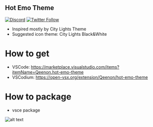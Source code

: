 ## Hot Emo Theme

[![Discord](https://img.shields.io/discord/611822838831251466?label=Discord&color=pink)](https://discord.gg/GdzjVvD)
[![Twitter Follow](https://img.shields.io/twitter/follow/Qeenon.svg?style=social)](https://twitter.com/Qeenon)

 - Inspired mostly by City Lights Theme
 - Suggested icon theme: City Lights Black&White

# How to get

 - VSCode: https://marketplace.visualstudio.com/items?itemName=Qeenon.hot-emo-theme
 - VSCodium: https://open-vsx.org/extension/Qeenon/hot-emo-theme

# How to package

 - vsce package

![alt text](https://github.com/Qeenon/hot-emo-theme/blob/mawa/1337.png?raw=true)
